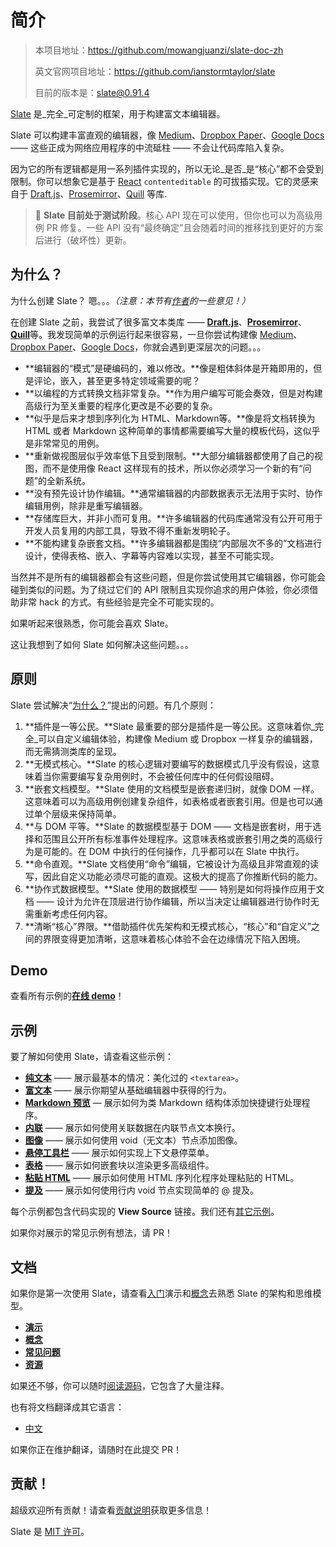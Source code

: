 # 简介

> 本项目地址：https://github.com/mowangjuanzi/slate-doc-zh
> 
> 英文官网项目地址：https://github.com/ianstormtaylor/slate
>
> 目前的版本是：[slate@0.91.4](https://github.com/ianstormtaylor/slate/releases/tag/slate%400.91.4)

[Slate](http://slatejs.org) 是_完全_可定制的框架，用于构建富文本编辑器。

Slate 可以构建丰富直观的编辑器，像 [Medium](https://medium.com/)、[Dropbox Paper](https://www.dropbox.com/paper)、[Google Docs](https://www.google.com/docs/about/) —— 这些正成为网络应用程序的中流砥柱 —— 不会让代码库陷入复杂。

因为它的所有逻辑都是用一系列插件实现的，所以无论_是否_是“核心”都不会受到限制。你可以想象它是基于 [React](https://facebook.github.io/react/) `contenteditable` 的可拔插实现。它的灵感来自于 [Draft.js](https://facebook.github.io/draft-js/)、[Prosemirror](http://prosemirror.net/)、[Quill](http://quilljs.com/) 等库.

> 🤖 **Slate 目前处于测试阶段**。核心 API 现在可以使用，但你也可以为高级用例 PR 修复。一些 API 没有“最终确定”且会随着时间的推移找到更好的方案后进行（破坏性）更新。

## 为什么？

为什么创建 Slate？ 嗯。。。_（注意：本节有[作者](https://github.com/ianstormtaylor)的一些意见！）_

在创建 Slate 之前，我尝试了很多富文本类库 —— [**Draft.js**](https://facebook.github.io/draft-js/)、[**Prosemirror**](http://prosemirror.net/)、[**Quill**](http://quilljs.com/)等。我发现简单的示例运行起来很容易，一旦你尝试构建像 [Medium](https://medium.com/)、[Dropbox Paper](https://www.dropbox.com/paper)、[Google Docs](https://www.google.com/docs/about/)，你就会遇到更深层次的问题。。。

- **编辑器的“模式”是硬编码的，难以修改。**像是粗体斜体是开箱即用的，但是评论，嵌入，甚至更多特定领域需要的呢？
- **以编程的方式转换文档非常复杂。**作为用户编写可能会奏效，但是对构建高级行为至关重要的程序化更改是不必要的复杂。
- **似乎是后来才想到序列化为 HTML、Markdown等。**像是将文档转换为 HTML 或者 Markdown 这种简单的事情都需要编写大量的模板代码，这似乎是非常常见的用例。
- **重新做视图层似乎效率低下且受到限制。**大部分编辑器都使用了自己的视图，而不是使用像 React 这样现有的技术，所以你必须学习一个新的有“问题”的全新系统。
- **没有预先设计协作编辑。**通常编辑器的内部数据表示无法用于实时、协作编辑用例，除非是重写编辑器。
- **存储库巨大，并非小而可复用。**许多编辑器的代码库通常没有公开可用于开发人员复用的内部工具，导致不得不重新发明轮子。
- **不能构建复杂嵌套文档。**许多编辑器都是围绕“内部层次不多的”文档进行设计，使得表格、嵌入、字幕等内容难以实现，甚至不可能实现。

当然并不是所有的编辑器都会有这些问题，但是你尝试使用其它编辑器，你可能会碰到类似的问题。为了绕过它们的 API 限制且实现你追求的用户体验，你必须借助非常 hack 的方式。有些经验是完全不可能实现的。

如果听起来很熟悉，你可能会喜欢 Slate。

这让我想到了如何 Slate 如何解决这些问题。。。

## 原则

Slate 尝试解决“[为什么？](Introduction.md#为什么？)”提出的问题。有几个原则：

1. **插件是一等公民。**Slate 最重要的部分是插件是一等公民。这意味着你_完全_可以自定义编辑体验，构建像 Medium 或 Dropbox 一样复杂的编辑器，而无需猜测类库的呈现。
2. **无模式核心。**Slate 的核心逻辑对要编写的数据模式几乎没有假设，这意味着当你需要编写复杂用例时，不会被任何库中的任何假设阻碍。
3. **嵌套文档模型。**Slate 使用的文档模型是嵌套递归树，就像 DOM 一样。这意味着可以为高级用例创建复杂组件，如表格或者嵌套引用。但是也可以通过单个层级来保持简单。
4. **与 DOM 平等。**Slate 的数据模型基于 DOM —— 文档是嵌套树，用于选择和范围且公开所有标准事件处理程序。这意味表格或嵌套引用之类的高级行为是可能的。在 DOM 中执行的任何操作，几乎都可以在 Slate 中执行。
5. **命令直观。**Slate 文档使用“命令”编辑，它被设计为高级且非常直观的读写，因此自定义功能必须尽可能的直观。这极大的提高了你推断代码的能力。
6. **协作式数据模型。**Slate 使用的数据模型 —— 特别是如何将操作应用于文档 —— 设计为允许在顶层进行协作编辑，所以当决定让编辑器进行协作时无需重新考虑任何内容。
7. **清晰“核心”界限。**借助插件优先架构和无模式核心，“核心”和“自定义”之间的界限变得更加清晰，这意味着核心体验不会在边缘情况下陷入困境。

## Demo

查看所有示例的[**在线 demo**](http://slatejs.org)！

## 示例

要了解如何使用 Slate，请查看这些示例：

- [**纯文本**](https://www.slatejs.org/examples/plaintext) —— 展示最基本的情况：美化过的 `<textarea>`。
- [**富文本**](https://www.slatejs.org/examples/richtext) —— 展示你期望从基础编辑器中获得的行为。
- [**Markdown 预览**](https://www.slatejs.org/examples/markdown-preview) — 展示如何为类 Markdown 结构体添加快捷键行处理程序。
- [**内联**](https://www.slatejs.org/examples/inlines) —— 展示如何使用关联数据在内联节点文本换行。
- [**图像**](https://www.slatejs.org/examples/images) —— 展示如何使用 void（无文本）节点添加图像。
- [**悬停工具栏**](https://www.slatejs.org/examples/hovering-toolbar) —— 展示如何实现上下文悬停菜单。
- [**表格**](https://www.slatejs.org/examples/tables) —— 展示如何嵌套块以渲染更多高级组件。
- [**粘贴 HTML**](https://www.slatejs.org/examples/paste-html) —— 展示如何使用 HTML 序列化程序处理粘贴的 HTML。
- [**提及**](https://www.slatejs.org/examples/mentions) —— 展示如何使用行内 void 节点实现简单的 @ 提及。

每个示例都包含代码实现的 **View Source** 链接。我们还有[其它示例](https://github.com/ianstormtaylor/slate/tree/master/site/examples)。

如果你对展示的常见示例有想法，请 PR！

## 文档

如果你是第一次使用 Slate，请查看[入门](http://docs.slatejs.org/walkthroughs/01-installing-slate)演示和[概念](http://docs.slatejs.org/concepts)去熟悉 Slate 的架构和思维模型。

- [**演示**](http://docs.slatejs.org/walkthroughs)
- [**概念**](http://docs.slatejs.org/concepts)
- [**常见问题**](http://docs.slatejs.org/general/faq)
- [**资源**](http://docs.slatejs.org/general/resources)

如果还不够，你可以随时[阅读源码](https://github.com/ianstormtaylor/slate/tree/master/packages)，它包含了大量注释。

也有将文档翻译成其它语言：

- [中文](https://doodlewind.github.io/slate-doc-cn/)

如果你正在维护翻译，请随时在此提交 PR！

## 贡献！

超级欢迎所有贡献！请查看[贡献说明](general/contributing.md)获取更多信息！

Slate 是 [MIT 许可](https://github.com/ianstormtaylor/slate/tree/f6bfe034d707693488c38da77537fd36cb8856cf/License.md)。
